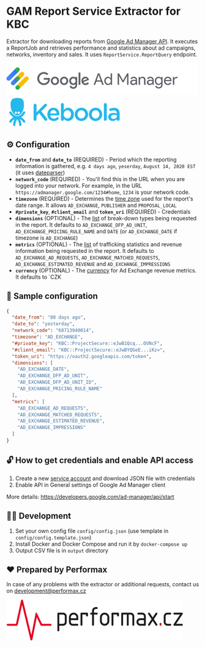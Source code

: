 # GAM Report Service Extractor for KBC

Extractor for downloading reports from [Google Ad Manager API](https://developers.google.com/ad-manager/api). It executes a ReportJob and retrieves performance and statistics about ad campaigns, networks, inventory and sales. It uses `ReportService.ReportQuery` endpoint.

[![](images/gam.png)](https://developers.google.com/ad-manager/api/start) [![](images/keboola.png)](https://www.keboola.com/)

## :gear: Configuration

- **`date_from`** and **`date_to`** (REQUIRED) - Period which the reporting information is gathered, e.g. `4 days ago`, `yeserday`, `August 14, 2020 EST` (it uses [dateparser](https://dateparser.readthedocs.io/en/latest))
- **`network_code`** (REQUIRED) - You'll find this in the URL when you are logged into your network. For example, in the URL `https://admanager.google.com/1234#home`, `1234` is your network code.
- **`timezone`** (REQUIRED) - Determines the [time zone](https://developers.google.com/ad-manager/api/reference/v202008/ReportService.ReportQuery#timezonetype) used for the report's date range. It allows `AD_EXCHANGE`, `PUBLISHER` and `PROPOSAL_LOCAL`
- **`#private_key`**, **`#client_email`** and **`token_uri`** (REQUIRED) - Credentials
- **`dimensions`** (OPTIONAL) - The [list](https://developers.google.com/ad-manager/api/reference/v202008/ReportService.ReportQuery#dimensions) of break-down types being requested in the report. It defaults to `AD_EXCHANGE_DFP_AD_UNIT`, `AD_EXCHANGE_PRICING_RULE_NAME` and `DATE` (or `AD_EXCHANGE_DATE` if timezone is `AD_EXCHANGE`)
- **`metrics`** (OPTIONAL) - The [list](https://developers.google.com/ad-manager/api/reference/v202008/ReportService.ReportQuery#columns) of trafficking statistics and revenue information being requested in the report. It defaults to `AD_EXCHANGE_AD_REQUESTS`, `AD_EXCHANGE_MATCHED_REQUESTS`, `AD_EXCHANGE_ESTIMATED_REVENUE` and `AD_EXCHANGE_IMPRESSIONS`
- **`currency`** (OPTIONAL) - The [currency](https://developers.google.com/ad-manager/api/reference/v202008/ReportService.ReportQuery#adxReportCurrency) for Ad Exchange revenue metrics. It defaults to `CZK

## :bookmark: Sample configuration

```json
{
  "date_from": "80 days ago",
  "date_to": "yesterday",
  "network_code": "68713940014",
  "timezone": "AD_EXCHANGE",
  "#private_key": "KBC::ProjectSecure::eJwB1Qcq...OVNcF",
  "#client_email": "KBC::ProjectSecure::eJwBYQGeE...iKz=",
  "token_uri": "https://oauth2.googleapis.com/token",
  "dimensions": [
    "AD_EXCHANGE_DATE",
    "AD_EXCHANGE_DFP_AD_UNIT",
    "AD_EXCHANGE_DFP_AD_UNIT_ID",
    "AD_EXCHANGE_PRICING_RULE_NAME"
  ],
  "metrics": [
    "AD_EXCHANGE_AD_REQUESTS",
    "AD_EXCHANGE_MATCHED_REQUESTS",
    "AD_EXCHANGE_ESTIMATED_REVENUE",
    "AD_EXCHANGE_IMPRESSIONS"
  ]
}
```



## :unlock: How to get credentials and enable API access

1. Create a new [service account](https://console.developers.google.com/apis/credentials/serviceaccountkey) and download JSON file with credentials
2. Enable API in General settings of Google Ad Manager client

More details: https://developers.google.com/ad-manager/api/start

## :technologist: Development

1. Set your own config file `config/config.json` (use template in `config/config.template.json`)
2. Install Docker and Docker Compose and run it by `docker-compose up`
3. Output CSV file is in `output` directory

## :heart: Prepared by Performax

In case of any problems with the extractor or additional requests, contact us on development@performax.cz

[![](images/px.png)](https://performax.cz/)
